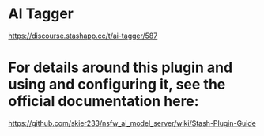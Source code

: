 # AI Tagger

https://discourse.stashapp.cc/t/ai-tagger/587

# For details around this plugin and using and configuring it, see the official documentation here:
https://github.com/skier233/nsfw_ai_model_server/wiki/Stash-Plugin-Guide